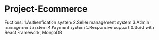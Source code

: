 # Project-Ecommerce
Fuctions:
1.Authenfication system
2.Seller management system
3.Admin management system
4.Payment system
5.Responsive support
6.Build with React Framework, MongoDB
